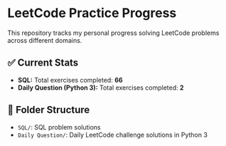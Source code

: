 # LeetCode Practice Progress

This repository tracks my personal progress solving LeetCode problems across different domains.

## ✅ Current Stats

- **SQL:** Total exercises completed: **66**
- **Daily Question (Python 3):** Total exercises completed: **2**

## 📁 Folder Structure

- `SQL/`: SQL problem solutions
- `Daily Question/`: Daily LeetCode challenge solutions in Python 3
